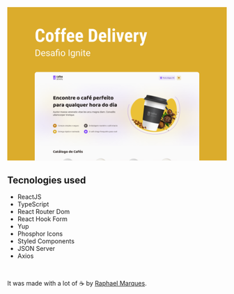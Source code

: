 <img src=".github/github.png" alt="Coffee Delivery Project" />

</br>

<h2>Tecnologies used</h2>

- ReactJS
- TypeScript
- React Router Dom
- React Hook Form
- Yup
- Phosphor Icons
- Styled Components
- JSON Server
- Axios

</br>

It was made with a lot of ☕ by [Raphael Marques](https://instagram.com/raphaeljcm_).
